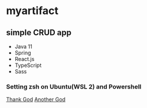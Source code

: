 # myartifact

## simple CRUD app

* Java 11
* Spring
* React.js
* TypeScript
* Sass

### Setting zsh on Ubuntu(WSL 2) and Powershell
[Thank God](https://nickymeuleman.netlify.app/blog/linux-on-windows-wsl2-zsh-docker)
[Another God](https://blog.joaograssi.com/windows-subsystem-for-linux-with-oh-my-zsh-conemu/)
